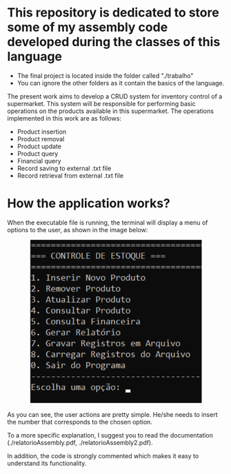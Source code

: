 # This repository is dedicated to store some of my assembly code developed during the classes of this language

-  The final project is located inside the folder called "./trabalho"
-  You can ignore the other folders as it contain the basics of the language.

The present work aims to develop a CRUD system for inventory control of a supermarket. This system will be responsible for performing basic operations on the products available in this supermarket. The operations implemented in this work are as follows:

- Product insertion
- Product removal
- Product update
- Product query
- Financial query
- Record saving to external .txt file
- Record retrieval from external .txt file

# How the application works?
When the executable file is running, the terminal will display a menu of options to the user, as shown in the image below:

<p align="center">
  <img src="/Screenshot_1.png" alt="User menu options" width="400" />
</p>

As you can see, the user actions are pretty simple. He/she needs to insert the number that corresponds to the chosen option. 

To a more specific explanation, I suggest you to read the documentation (./relatorioAssembly.pdf, ./relatorioAssembly2.pdf).

In addition, the code is strongly commented which makes it easy to understand its functionality.
